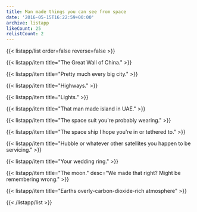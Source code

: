 ```yaml
---
title: Man made things you can see from space
date: '2016-05-15T16:22:59+00:00'
archive: listapp
likeCount: 25
relistCount: 2
---
```



{{< listapp/list order=false reverse=false >}}

   {{< listapp/item title="The Great Wall of China." >}}

   {{< listapp/item title="Pretty much every big city." >}}

   {{< listapp/item title="Highways." >}}

   {{< listapp/item title="Lights." >}}

   {{< listapp/item title="That man made island in UAE." >}}

   {{< listapp/item title="The space suit you're probably wearing." >}}

   {{< listapp/item title="The space ship I hope you're in or tethered to." >}}

   {{< listapp/item title="Hubble or whatever other satellites you happen to be servicing." >}}

   {{< listapp/item title="Your wedding ring." >}}

   {{< listapp/item title="The moon."
      desc="We made that right? Might be remembering wrong." >}}

   {{< listapp/item title="Earths overly-carbon-dioxide-rich atmosphere" >}}

{{< /listapp/list >}}
